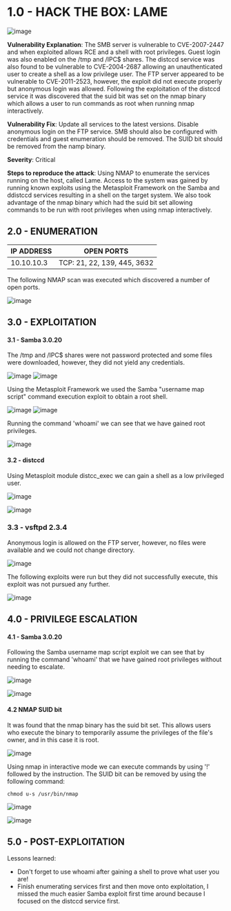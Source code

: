 # 1.0 - HACK THE BOX: LAME 

![image](https://github.com/Gladoodles/hackthebox_machines/assets/96867367/8bd8a2d3-63cb-48f9-9fec-03bf31325c74)

**Vulnerability Explanation**: The SMB server is vulnerable to CVE-2007-2447 and when exploited allows RCE and a shell with root privileges. Guest login was also enabled on the /tmp and /IPC$ shares. The distccd service was also found to be vulnerable to CVE-2004-2687 allowing an unauthenticated user to create a shell as a low privilege user. The FTP server appeared to be vulnerable to CVE-2011-2523, however, the exploit did not execute properly but anonymous login was allowed. Following the exploitation of the distccd service it was discovered that the suid bit was set on the nmap binary which allows a user to run commands as root when running nmap interactively. 

**Vulnerability Fix**: Update all services to the latest versions. Disable anonymous login on the FTP service. SMB should also be configured with credentials and guest enumeration should be removed. The SUID bit should be removed from the namp binary. 

**Severity**: Critical

**Steps to reproduce the attack**: Using NMAP to enumerate the services running on the host, called Lame. Access to the system was gained by running known exploits using the Metasploit Framework on the Samba and ddistccd services resulting in a shell on the target system. We also took advantage of the nmap binary which had the suid bit set allowing commands to be run with root privileges when using nmap interactively. 

## 2.0 - ENUMERATION
| **IP ADDRESS** | **OPEN PORTS** |
|----------|--------------------|
| 10.10.10.3 | TCP: 21, 22, 139, 445, 3632 |

The following NMAP scan was executed which discovered a number of open ports. 

![image](https://github.com/Gladoodles/hackthebox_machines/assets/96867367/933e9f64-e0cf-4216-9eea-5b7a86fdacaa)

## 3.0 - EXPLOITATION

#### **3.1 - Samba 3.0.20**

The /tmp and /IPC$ shares were not password protected and some files were downloaded, however, they did not yield any credentials. 

![image](https://github.com/Gladoodles/hackthebox_machines/assets/96867367/4accf14b-ab42-492e-8c72-8d3afb407e29)
![image](https://github.com/Gladoodles/hackthebox_machines/assets/96867367/88b34184-807c-4e68-bfe4-33b826cb5921)

Using the Metasploit Framework we used the Samba "username map script" command execution exploit to obtain a root shell. 

![image](https://github.com/Gladoodles/hackthebox_machines/assets/96867367/34efd60a-3904-46db-bb83-ddabbc8c87f4)
![image](https://github.com/Gladoodles/hackthebox_machines/assets/96867367/30032405-5c69-41b7-89d5-cb497e58d3dc)

Running the command 'whoami' we can see that we have gained root privileges.

![image](https://github.com/Gladoodles/hackthebox_machines/assets/96867367/9a52b04b-d393-476c-b827-d64a4d61419f)

#### **3.2 - distccd**

Using Metasploit module distcc_exec we can gain a shell as a low privileged user. 

![image](https://github.com/Gladoodles/hackthebox_machines/assets/96867367/97f4c016-a8f9-480f-9f70-ee2ab0a5e4b1)

![image](https://github.com/Gladoodles/hackthebox_machines/assets/96867367/ec85c72e-5e9e-4b22-9d1d-cca3004a081a)

### **3.3 - vsftpd 2.3.4**

Anonymous login is allowed on the FTP server, however, no files were available and we could not change directory. 

![image](https://github.com/Gladoodles/hackthebox_machines/assets/96867367/9bf641e5-5b77-4edc-8b9b-df0ac9b5f33a)

The following exploits were run but they did not successfully execute, this exploit was not pursued any further. 

![image](https://github.com/Gladoodles/hackthebox_machines/assets/96867367/a8482228-a5d8-426e-a88d-9430bb4acbdf)

## 4.0 - PRIVILEGE ESCALATION 

#### **4.1 - Samba 3.0.20**

Following the Samba username map script exploit we can see that by running the command 'whoami' that we have gained root privileges without needing to escalate. 

![image](https://github.com/Gladoodles/hackthebox_machines/assets/96867367/9a52b04b-d393-476c-b827-d64a4d61419f)

![image](https://github.com/Gladoodles/hackthebox_machines/assets/96867367/e429ac76-8fdd-4421-9ad1-37c2bf9d4661)


#### **4.2 NMAP SUID bit**

It was found that the nmap binary has the suid bit set. This allows users who execute the binary to temporarily assume the privileges of the file's owner, and in this case it is root. 

![image](https://github.com/Gladoodles/hackthebox_machines/assets/96867367/83e948b9-363c-43b1-8926-264c6dcc1302)

Using nmap in interactive mode we can execute commands by using '!' followed by the instruction. The SUID bit can be removed by using the following command:

```text
chmod u-s /usr/bin/nmap
```

![image](https://github.com/Gladoodles/hackthebox_machines/assets/96867367/7183c0f1-931e-491a-a743-0787681e2872)

![image](https://github.com/Gladoodles/hackthebox_machines/assets/96867367/ce9ec62c-e223-4aa0-8e6d-ddc8e080f8f9)

## 5.0 - POST-EXPLOITATION 

Lessons learned:
- Don't forget to use whoami after gaining a shell to prove what user you are!
- Finish enumerating services first and then move onto exploitation, I missed the much easier Samba exploit first time around because I focused on the distccd service first. 





